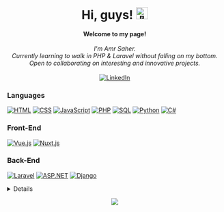<h1 align="center">Hi, guys! <img src="https://github.com/wervlad/wervlad/assets/24524555/766d336d-b87d-44ba-807c-c51de2bc6b4d" width="28px" alt="👋"></h1>

<p align="center">
    <b>Welcome to my page!</b><br><br>
    <i>
        I'm Amr Saher.<br>
        Currently learning to walk in PHP & Laravel without falling on my bottom.<br>
        Open to collaborating on interesting and innovative projects.<br>
    </i><br>
    <a href="https://www.linkedin.com/in/amr-saher-a9003b230/">
        <img src="https://img.shields.io/badge/LinkedIn-blue?style=flat-square&logo=linkedin" alt="LinkedIn">
    </a>
</p>

### Languages
[![HTML](https://img.shields.io/badge/python-black?style=for-the-badge&logo=html)](https://github.com/AmrSaher)
[![CSS](https://img.shields.io/badge/python-black?style=for-the-badge&logo=css)](https://github.com/AmrSaher)
[![JavaScript](https://img.shields.io/badge/python-black?style=for-the-badge&logo=javascript)](https://github.com/AmrSaher)
[![PHP](https://img.shields.io/badge/python-black?style=for-the-badge&logo=php)](https://github.com/AmrSaher)
[![SQL](https://img.shields.io/badge/python-black?style=for-the-badge&logo=sql)](https://github.com/AmrSaher)
[![Python](https://img.shields.io/badge/python-black?style=for-the-badge&logo=python)](https://github.com/AmrSaher)
[![C#](https://img.shields.io/badge/python-black?style=for-the-badge&logo=c#)](https://github.com/AmrSaher)

### Front-End
[![Vue.js](https://img.shields.io/badge/pandas-black?style=for-the-badge&logo=vue)](https://github.com/AmrSaher)
[![Nuxt.js](https://img.shields.io/badge/pandas-black?style=for-the-badge&logo=nuxt)](https://github.com/AmrSaher)

### Back-End
[![Laravel](https://img.shields.io/badge/pandas-black?style=for-the-badge&logo=laravel)](https://github.com/AmrSaher)
[![ASP.NET](https://img.shields.io/badge/pandas-black?style=for-the-badge&logo=asp)](https://github.com/AmrSaher)
[![Django](https://img.shields.io/badge/pandas-black?style=for-the-badge&logo=django)](https://github.com/AmrSaher)

<details>
<p align="center">
  <a href="https://github.com/wervlad">
    <img src="http://github-profile-summary-cards.vercel.app/api/cards/profile-details?username=wervlad&theme=transparent" />
  </a>
  <a href="https://github.com/wervlad">
    <img src="https://github-readme-streak-stats.herokuapp.com/?user=wervlad&hide_border=true&card_width=338&theme=transparent" />
  </a>
  <a href="https://github.com/wervlad">
    <img src="http://github-profile-summary-cards.vercel.app/api/cards/stats?username=wervlad&theme=transparent" />
  </a>
  <a href="https://github.com/wervlad">
    <img src="https://github-readme-stats.vercel.app/api/top-langs/?username=wervlad&langs_count=10&exclude_repo=&hide=jupyter%20notebook,vim%20script,cmake,makefile,batchfile,emacs%20lisp,css,html&layout=default&card_width=699&hide_border=true&theme=transparent" />
  </a>
</p>
</details>

<p align="center">
  <a href="https://github.com/wervlad">
    <img src="https://komarev.com/ghpvc/?username=wervlad&color=blue&style=flat)" />
  </a>
</p>
<!--

- 🔭 I’m currently working on ...
- 🌱 I’m currently learning ...
- 👯 I’m looking to collaborate on ...
- 🤔 I’m looking for help with ...
- 💬 Ask me about ...
- 📫 How to reach me: ...
- 😄 Pronouns: ...
- ⚡ Fun fact: ...
-->
